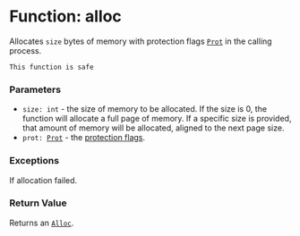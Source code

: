 # Function: alloc

Allocates `size` bytes of memory with protection flags [`Prot`](./objects-prot.md) in the calling process.

```admonish success title=""
This function is safe
```

### Parameters
- `size: int` - the size of memory to be allocated. If the size is 0, the function will allocate a full page of memory. If a specific size is provided, that amount of memory will be allocated, aligned to the next page size.
- <code>prot: [Prot](./objects-prot.md)</code> - the [protection flags](./objects-prot.md).

### Exceptions
If allocation failed.

### Return Value
Returns an [`Alloc`](./objects-alloc.md).
